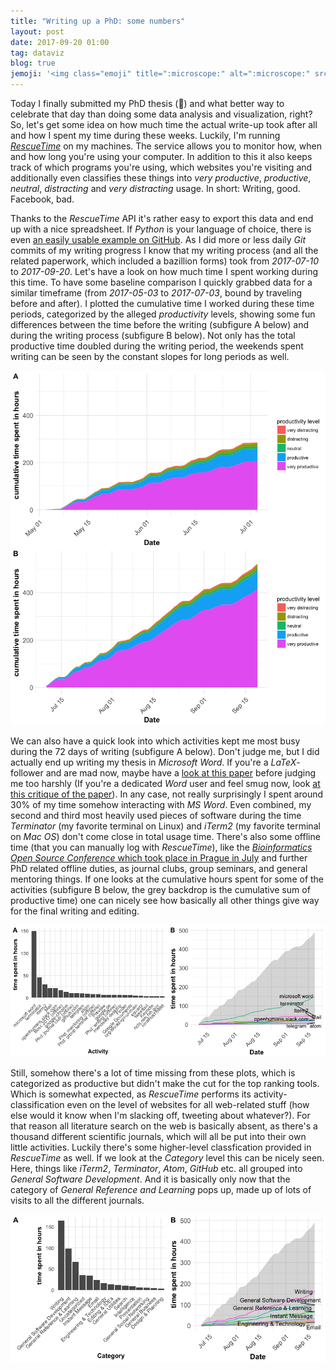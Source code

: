 ```yaml
---
title: "Writing up a PhD: some numbers"
layout: post
date: 2017-09-20 01:00
tag: dataviz
blog: true
jemoji: '<img class="emoji" title=":microscope:" alt=":microscope:" src="https://assets-cdn.github.com/images/icons/emoji/unicode/1f52c.png" height="20" width="20" align="absmiddle">'
---
```

Today I finally submitted my PhD thesis (🎉) and what better way to celebrate that day than doing some data analysis and visualization, right? So, let's get some idea on how much time the actual write-up took after all and how I spent my time during these weeks. Luckily, I'm running [*RescueTime*](rescuetime.com) on my machines. The service allows you to monitor how, when and how long you're using your computer. In addition to this it also keeps track of which programs you're using, which websites you're visiting and additionally even classifies these things into *very productive*, *productive*, *neutral*, *distracting* and *very distracting* usage. In short: Writing, good. Facebook, bad.

Thanks to the *RescueTime* API it's rather easy to export this data and end up with a nice spreadsheet. If *Python* is your language of choice, there is even [an easily usable example on GitHub](https://github.com/OpenHorizonLabs/rescuetime-python3). As I did more or less daily *Git* commits of my writing progress I know that my writing process (and all the related paperwork, which included a bazillion forms) took from *2017-07-10* to *2017-09-20*. Let's have a look on how much time I spent working during this time. To have some baseline comparison I quickly grabbed data for a similar timeframe (from *2017-05-03* to *2017-07-03*, bound by traveling before and after). I plotted the cumulative time I worked during these time periods, categorized by the alleged *productivity* levels, showing some fun differences between the time before the writing (subfigure A below) and during the writing process (subfigure B below). Not only has the total productive time doubled during the writing period, the weekends spent writing can be seen by the constant slopes for long periods as well.

![popup](/assets/images/phdpost/accumulated-time.png)

We can also have a quick look into which activities kept me most busy during the 72 days of writing (subfigure A below). Don't judge me, but I did actually end up writing my thesis in *Microsoft Word*. If you're a *LaTeX*-follower and are mad now, maybe have a [look at this paper](http://journals.plos.org/plosone/article?id=10.1371/journal.pone.0115069) before judging me too harshly (If you're a dedicated *Word* user and feel smug now, look [at this critique of the paper](http://serialmentor.com/blog/2014/12/27/post-publication-review-of-the-plos-one-paper-comparing-ms-word-and-latex-how-not-to-compare-document-preparation)). In any case, not really surprisingly I spent around 30% of my time somehow interacting with *MS Word*. Even combined, my second and third most heavily used pieces of software during the time *Terminator* (my favorite terminal on Linux) and *iTerm2* (my favorite terminal on *Mac OS*) don't come close in total usage time. There's also some offline time (that you can manually log with *RescueTime*), like the [*Bioinformatics Open Source Conference* which took place in Prague in July](https://www.open-bio.org/wiki/BOSC_2017) and further PhD related offline duties, as journal clubs, group seminars, and general mentoring things. If one looks at the cumulative hours spent for some of the activities (subfigure B below, the grey backdrop is the cumulative sum of productive time) one can nicely see how basically all other things give way for the final writing and editing.

![popup](/assets/images/phdpost/activity-total-and-timeseries.png)

Still, somehow there's a lot of time missing from these plots, which is categorized as productive but didn't make the cut for the top ranking tools. Which is somewhat expected, as *RescueTime* performs its activity-classification even on the level of websites for all web-related stuff (how else would it know when I'm slacking off, tweeting about whatever?). For that reason all literature search on the web is basically absent, as there's a thousand different scientific journals, which will all be put into their own little activities. Luckily there's some higher-level classfication provided in *RescueTime* as well. If we look at the *Category* level this can be nicely seen. Here, things like *iTerm2*, *Terminator*, *Atom*, *GitHub* etc. all grouped into *General Software Development*. And it is basically only now that the category of *General Reference and Learning* pops up, made up of lots of visits to all the different journals.

![popup](/assets/images/phdpost/category-total-and-timeseries.png)
